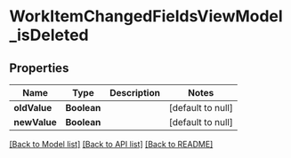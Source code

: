 # WorkItemChangedFieldsViewModel_isDeleted
## Properties

| Name | Type | Description | Notes |
|------------ | ------------- | ------------- | -------------|
| **oldValue** | **Boolean** |  | [default to null] |
| **newValue** | **Boolean** |  | [default to null] |

[[Back to Model list]](../README.md#documentation-for-models) [[Back to API list]](../README.md#documentation-for-api-endpoints) [[Back to README]](../README.md)

